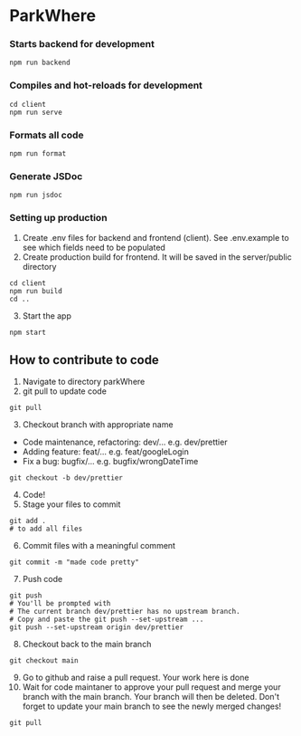 # ParkWhere

### Starts backend for development

```
npm run backend
```

### Compiles and hot-reloads for development

```
cd client
npm run serve
```

### Formats all code

```
npm run format
```

### Generate JSDoc

```
npm run jsdoc
```

### Setting up production

1. Create .env files for backend and frontend (client). See .env.example to see which fields need to be populated
2. Create production build for frontend. It will be saved in the server/public directory

```
cd client
npm run build
cd ..
```

3. Start the app

```
npm start
```

## How to contribute to code

1. Navigate to directory parkWhere
2. git pull to update code

```
git pull
```

3. Checkout branch with appropriate name

- Code maintenance, refactoring: dev/... e.g. dev/prettier
- Adding feature: feat/... e.g. feat/googleLogin
- Fix a bug: bugfix/... e.g. bugfix/wrongDateTime

```
git checkout -b dev/prettier
```

4. Code!
5. Stage your files to commit

```
git add .
# to add all files
```

6. Commit files with a meaningful comment

```
git commit -m "made code pretty"
```

7. Push code

```
git push
# You'll be prompted with
# The current branch dev/prettier has no upstream branch.
# Copy and paste the git push --set-upstream ...
git push --set-upstream origin dev/prettier
```

8. Checkout back to the main branch

```
git checkout main
```

9. Go to github and raise a pull request. Your work here is done
10. Wait for code maintaner to approve your pull request and merge your branch with the main branch. Your branch will then be deleted. Don't forget to update your main branch to see the newly merged changes!

```
git pull
```

